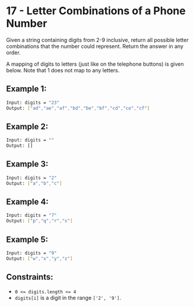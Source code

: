 
# 17 - Letter Combinations of a Phone Number

Given a string containing digits from 2-9 inclusive, return all possible letter combinations that the number could represent. Return the answer in any order.

A mapping of digits to letters (just like on the telephone buttons) is given below. Note that 1 does not map to any letters.


## Example 1:
```bash
Input: digits = "23"
Output: ["ad","ae","af","bd","be","bf","cd","ce","cf"]
```

## Example 2:
```bash
Input: digits = ""
Output: []
```

## Example 3:
```bash
Input: digits = "2"
Output: ["a","b","c"]
```

## Example 4:
```bash
Input: digits = "7"
Output: ["p","q","r","s"]
```

## Example 5:
```bash
Input: digits = "9"
Output: ["w","x","y","z"]
```

## Constraints:
- `0 <= digits.length <= 4`
- `digits[i]` is a digit in the range `['2', '9']`.

